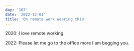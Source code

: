 ```yaml
---
day: '107'
date: '2022-12-01'
title: 'On remote work wearing thin'
---
```


2020: I love remote working.

2022: Please let me go to the office more I am begging you.
